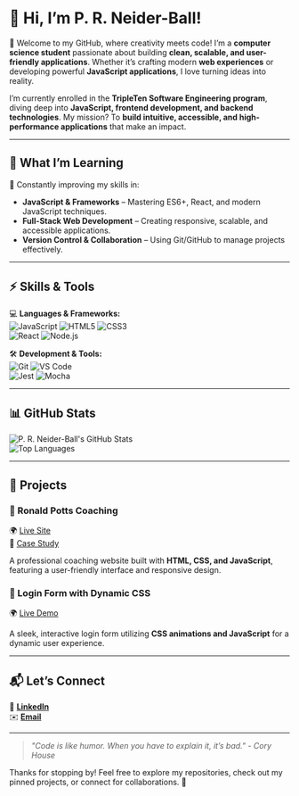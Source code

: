 # 👋 Hi, I’m **P. R. Neider-Ball!**  

🌟 Welcome to my GitHub, where creativity meets code! I’m a **computer science student** passionate about building **clean, scalable, and user-friendly applications**. Whether it’s crafting modern **web experiences** or developing powerful **JavaScript applications**, I love turning ideas into reality.  

I’m currently enrolled in the **TripleTen Software Engineering program**, diving deep into **JavaScript, frontend development, and backend technologies**. My mission? To **build intuitive, accessible, and high-performance applications** that make an impact.  

---

## 🌱 **What I’m Learning**  
🚀 Constantly improving my skills in:  
- **JavaScript & Frameworks** – Mastering ES6+, React, and modern JavaScript techniques.  
- **Full-Stack Web Development** – Creating responsive, scalable, and accessible applications. 
- **Version Control & Collaboration** – Using Git/GitHub to manage projects effectively.  

---

## ⚡ **Skills & Tools**  

💻 **Languages & Frameworks:**  
![JavaScript](https://img.shields.io/badge/JavaScript-ES6+-yellow) ![HTML5](https://img.shields.io/badge/HTML5-orange) ![CSS3](https://img.shields.io/badge/CSS3-blue)  
![React](https://img.shields.io/badge/React-Frontend-blue) ![Node.js](https://img.shields.io/badge/Node.js-green)  

🛠 **Development & Tools:**  
![Git](https://img.shields.io/badge/Git-version--control-red) ![VS Code](https://img.shields.io/badge/VS%20Code-blue)  
![Jest](https://img.shields.io/badge/Jest-Testing-red) ![Mocha](https://img.shields.io/badge/Mocha-Testing-brown)  

---

## 📊 **GitHub Stats**  

![P. R. Neider-Ball's GitHub Stats](https://github-readme-stats.vercel.app/api?username=prneiderball&show_icons=true&theme=radical)  
![Top Languages](https://github-readme-stats.vercel.app/api/top-langs/?username=prneiderball&layout=compact&theme=radical)  

---

## 🚀 **Projects**  

### 🎯 Ronald Potts Coaching  
🌍 [Live Site](https://v0-new-project-ercp4ilhgsd.vercel.app/)  
📖 [Case Study](https://docs.google.com/document/d/11TqFc5ZAXmYUv_K62ZFScAZNCRsqKsMi7q60B03D25A/edit?usp=sharing)  

A professional coaching website built with **HTML, CSS, and JavaScript**, featuring a user-friendly interface and responsive design.  

### 🔑 Login Form with Dynamic CSS  
🌍 [Live Demo](https://prneiderball.github.io/login-page/)  

A sleek, interactive login form utilizing **CSS animations and JavaScript** for a dynamic user experience.  

---

## 📬 **Let’s Connect**  

🌟 [**LinkedIn**](https://www.linkedin.com/in/phillip-neider-ball-6372581ab/)  
✉️ [**Email**](mailto:neiderballgroup@gmail.com)  

---

> *"Code is like humor. When you have to explain it, it’s bad." - Cory House*  

Thanks for stopping by! Feel free to explore my repositories, check out my pinned projects, or connect for collaborations. 🚀
